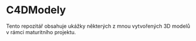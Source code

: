 # C4DModely
Tento repozitář obsahuje ukážky některých z mnou vytvořených 3D modelů v rámci maturitního projektu.
